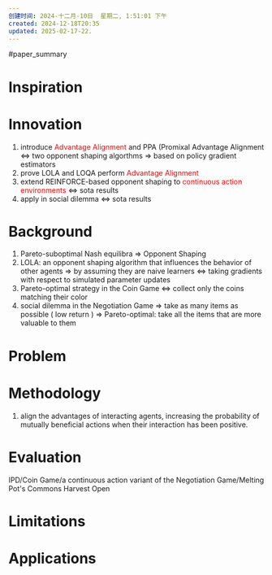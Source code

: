 ```yaml
---
创建时间: 2024-十二月-10日  星期二, 1:51:01 下午
created: 2024-12-18T20:35
updated: 2025-02-17-22.
---
```

#paper_summary 

# Inspiration



# Innovation
1. introduce <font color="#ff0000">Advantage Alignment</font> and PPA (Promixal Advantage Alignment $\Longleftrightarrow$ two opponent shaping algorthms $\Longrightarrow$ based on policy gradient estimators
2. prove LOLA and LOQA perform<font color="#ff0000"> Advantage Alignment</font> 
3. extend REINFORCE-based opponent shaping to <font color="#ff0000">continuous action environments</font> $\Longleftrightarrow$ sota results
4. apply in social dilemma $\Longleftrightarrow$ sota results


# Background
1. Pareto-suboptimal Nash equilibra $\Longrightarrow$ Opponent Shaping
2. LOLA: an opponent shaping algorithm that influences the behavior of other agents $\Longrightarrow$ by assuming they are naive learners $\Longleftrightarrow$  taking gradients with respect to simulated parameter updates
3. Pareto-optimal strategy in the Coin Game $\Longleftrightarrow$ collect only the coins matching their color
4. social dilemma in the Negotiation Game $\Longrightarrow$ take as many items as possible ( low return ) $\Longrightarrow$ Pareto-optimal: take all the items that are more valuable to them


# Problem



# Methodology
1. align the advantages of interacting agents, increasing the probability of mutually beneficial actions when their interaction has been positive.


# Evaluation
IPD/Coin Game/a continuous action variant of the Negotiation Game/Melting Pot's Commons Harvest Open


# Limitations



# Applications